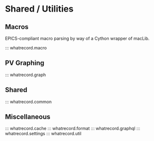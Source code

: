 # Shared / Utilities

## Macros

EPICS-compliant macro parsing by way of a Cython wrapper of macLib.

::: whatrecord.macro

## PV Graphing

::: whatrecord.graph

## Shared

::: whatrecord.common

## Miscellaneous

::: whatrecord.cache
::: whatrecord.format
::: whatrecord.graphql
::: whatrecord.settings
::: whatrecord.util
